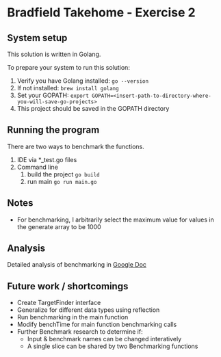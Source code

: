 # Bradfield Takehome - Exercise 2

## System setup 
This solution is written in Golang. 

To prepare your system to run this solution: 

1. Verify you have Golang installed: `go --version`
2. If not installed: `brew install golang`  
3. Set your GOPATH: 
	`export GOPATH=<insert-path-to-directory-where-you-will-save-go-projects>`
4. This project should be saved in the GOPATH directory

## Running the program
There are two ways to benchmark the functions. 
1. IDE via *_test.go files 
2. Command line
    1. build the project `go build`
    2. run main `go run main.go`

## Notes
* For benchmarking, I arbitrarily select the maximum value for values in the generate array to be 1000 

## Analysis 
Detailed analysis of benchmarking in [Google Doc](https://docs.google.com/document/d/1F-eGgUg6_c0UZuk0HssdgZLyPe9k1zeEeCdCs-tGaWA/edit?usp=sharing)

## Future work / shortcomings 
* Create TargetFinder interface
* Generalize for different data types using reflection 
* Run benchmarking in the main function
* Modify benchTime for main function benchmarking calls 
* Further Benchmark research to determine if: 
    * Input & benchmark names can be changed interatively
    * A single slice can be shared by two Benchmarking functions 


